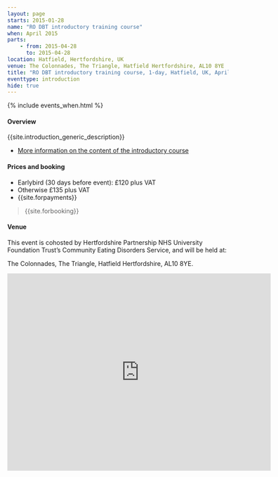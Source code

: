 ```yaml
---
layout: page
starts: 2015-01-28
name: "RO DBT introductory training course"
when: April 2015
parts:
    - from: 2015-04-28
      to: 2015-04-28
location: Hatfield, Hertfordshire, UK
venue: The Colonnades, The Triangle, Hatfield Hertfordshire, AL10 8YE
title: "RO DBT introductory training course, 1-day, Hatfield, UK, April 2015"
eventtype: introduction
hide: true
---
```



{% include events_when.html %}


#### Overview

{{site.introduction_generic_description}}

- [More information on the content of the introductory course](/training/introduction.html)


#### Prices and booking

- Earlybird (30 days before event): £120 plus VAT
- Otherwise £135 plus VAT
- {{site.forpayments}}

> {{site.forbooking}}


#### Venue

This event is cohosted by  Hertfordshire Partnership NHS University Foundation Trust’s Community Eating Disorders Service, and will be held at:

The Colonnades, The Triangle, Hatfield Hertfordshire, AL10 8YE.

<iframe src="https://www.google.com/maps/embed?pb=!1m18!1m12!1m3!1d2469.167537896382!2d-0.21709210000001225!3d51.76654430000001!2m3!1f0!2f0!3f0!3m2!1i1024!2i768!4f13.1!3m3!1m2!1s0x48763c9e372366f1%3A0x6b37488425801a05!2sThe+Colonnades%2C+Beaconsfield+Close%2C+Hatfield%2C+Hertfordshire+AL10+8YE!5e0!3m2!1sen!2suk!4v1410429988905" width="600" height="450" frameborder="0" style="border:0"></iframe>

